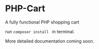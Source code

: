 # PHP-Cart
A fully functional PHP shopping cart

<p>run <code>composer install </code> in terminal.</p>
<p>More detailed documentation coming soon.</p>
